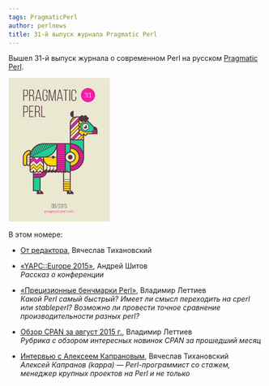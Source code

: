 ```yaml
---
tags: PragmaticPerl
author: perlnews
title: 31-й выпуск журнала Pragmatic Perl
---
```

Вышел 31-й выпуск журнала о современном Perl на русском [Pragmatic Perl](http://pragmaticperl.com).

[![Pragmatic Perl 31](/blog/2015/09/21/01-pragmatic-perl-31/pp31.png)](http://pragmaticperl.com/issues/31)

В этом номере:

- [От редактора](http://pragmaticperl.com/a/220ded7c), Вячеслав Тихановский

- [«YAPC::Europe 2015»](http://pragmaticperl.com/a/00105e92), Андрей Шитов<br>
  _Рассказ о конференции_

- [«Прецизионные бенчмарки Perl»](http://pragmaticperl.com/a/914d9672),
  Владимир Леттиев<br> _Какой Perl самый быстрый? Имеет ли смысл переходить на
  cperl или stableperl? Возможно ли провести точное сравнение
  производительности разных perl?_

- [Обзор CPAN за август 2015 г.](http://pragmaticperl.com/a/ab5b575a), Владимир
  Леттиев<br> _Рубрика с обзором интересных новинок CPAN за прошедший месяц_

- [Интервью с Алексеем Капрановым](http://pragmaticperl.com/a/2762980f),
  Вячеслав Тихановский<br> _Алексей Капранов (kappa) — Perl-программист со
  стажем, менеджер крупных проектов на Perl и не только_

